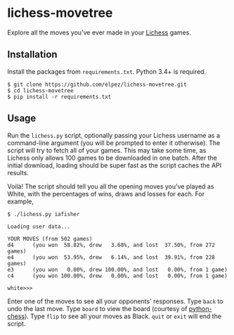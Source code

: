 # lichess-movetree
Explore all the moves you've ever made in your [Lichess](https://lichess.org) games.


## Installation
Install the packages from `requirements.txt`. Python 3.4+ is required.

```
$ git clone https://github.com/elpez/lichess-movetree.git
$ cd lichess-movetree
$ pip install -r requirements.txt
```


## Usage
Run the `lichess.py` script, optionally passing your Lichess username as a command-line argument
(you will be prompted to enter it otherwise). The script will try to fetch all of your games. This
may take some time, as Lichess only allows 100 games to be downloaded in one batch. After the
initial download, loading should be super fast as the script caches the API results.

Voilà! The script should tell you all the opening moves you've played as White, with the percentages
of wins, draws and losses for each. For example,

```
$ ./lichess.py iafisher

Loading user data...

YOUR MOVES (from 502 games)
d4      (you won  58.82%, drew   3.68%, and lost  37.50%, from 272 games)
e4      (you won  53.95%, drew   6.14%, and lost  39.91%, from 228 games)
e3      (you won   0.00%, drew 100.00%, and lost   0.00%, from 1 game)
c4      (you won 100.00%, drew   0.00%, and lost   0.00%, from 1 game)

white>>> 
```

Enter one of the moves to see all your opponents' responses. Type `back` to undo the last move. Type
 `board` to view the board (courtesy of [python-chess](https://github.com/niklasf/python-chess)). 
Type `flip` to see all your moves as Black. `quit` or `exit` will end the script.
